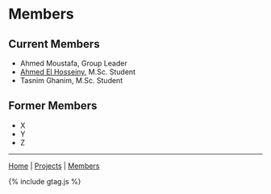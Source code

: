 # Members

## Current Members
- Ahmed Moustafa, Group Leader
- [Ahmed El Hosseiny](ahmedelhosseiny.md), M.Sc. Student
- Tasnim Ghanim, M.Sc. Student

## Former Members
- X
- Y
- Z

---
[Home](/) | [Projects](/projects) | [Members](/members)

{% include gtag.js %}
